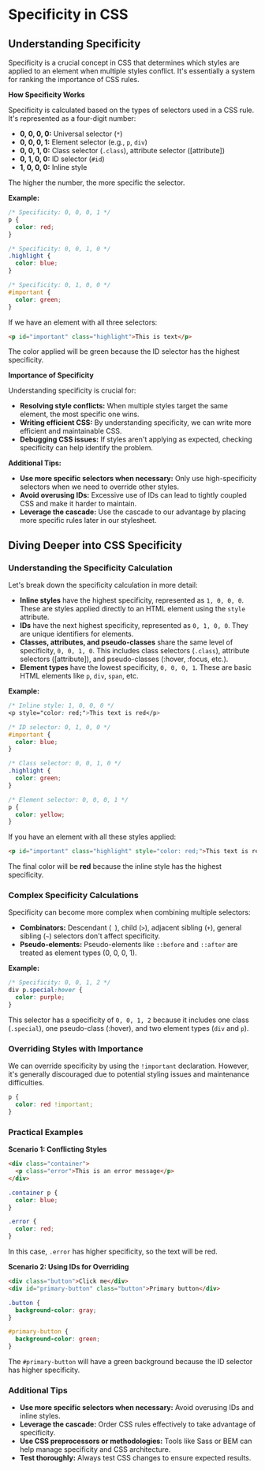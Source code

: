 # Specificity in CSS

## Understanding Specificity

Specificity is a crucial concept in CSS that determines which styles are applied to an element when multiple styles conflict. It's essentially a system for ranking the importance of CSS rules.

**How Specificity Works**

Specificity is calculated based on the types of selectors used in a CSS rule. It's represented as a four-digit number:

- **0, 0, 0, 0:** Universal selector (`*`)
- **0, 0, 0, 1:** Element selector (e.g., `p`, `div`)
- **0, 0, 1, 0:** Class selector (`.class`), attribute selector ([attribute])
- **0, 1, 0, 0:** ID selector (`#id`)
- **1, 0, 0, 0:** Inline style

The higher the number, the more specific the selector.

**Example:**

```css
/* Specificity: 0, 0, 0, 1 */
p {
  color: red;
}

/* Specificity: 0, 0, 1, 0 */
.highlight {
  color: blue;
}

/* Specificity: 0, 1, 0, 0 */
#important {
  color: green;
}
```

If we have an element with all three selectors:

```html
<p id="important" class="highlight">This is text</p>
```

The color applied will be green because the ID selector has the highest specificity.

**Importance of Specificity**

Understanding specificity is crucial for:

- **Resolving style conflicts:** When multiple styles target the same element, the most specific one wins.
- **Writing efficient CSS:** By understanding specificity, we can write more efficient and maintainable CSS.
- **Debugging CSS issues:** If styles aren't applying as expected, checking specificity can help identify the problem.

**Additional Tips:**

- **Use more specific selectors when necessary:** Only use high-specificity selectors when we need to override other styles.
- **Avoid overusing IDs:** Excessive use of IDs can lead to tightly coupled CSS and make it harder to maintain.
- **Leverage the cascade:** Use the cascade to our advantage by placing more specific rules later in our stylesheet.

## Diving Deeper into CSS Specificity

### Understanding the Specificity Calculation

Let's break down the specificity calculation in more detail:

- **Inline styles** have the highest specificity, represented as `1, 0, 0, 0`. These are styles applied directly to an HTML element using the `style` attribute.
- **IDs** have the next highest specificity, represented as `0, 1, 0, 0`. They are unique identifiers for elements.
- **Classes, attributes, and pseudo-classes** share the same level of specificity, `0, 0, 1, 0`. This includes class selectors (`.class`), attribute selectors ([attribute]), and pseudo-classes (:hover, :focus, etc.).
- **Element types** have the lowest specificity, `0, 0, 0, 1`. These are basic HTML elements like `p`, `div`, `span`, etc.

**Example:**

```css
/* Inline style: 1, 0, 0, 0 */
<p style="color: red;">This text is red</p>

/* ID selector: 0, 1, 0, 0 */
#important {
  color: blue;
}

/* Class selector: 0, 0, 1, 0 */
.highlight {
  color: green;
}

/* Element selector: 0, 0, 0, 1 */
p {
  color: yellow;
}
```

If you have an element with all these styles applied:

```html
<p id="important" class="highlight" style="color: red;">This text is red</p>
```

The final color will be **red** because the inline style has the highest specificity.

### Complex Specificity Calculations

Specificity can become more complex when combining multiple selectors:

- **Combinators:** Descendant (` `), child (`>`), adjacent sibling (`+`), general sibling (`~`) selectors don't affect specificity.
- **Pseudo-elements:** Pseudo-elements like `::before` and `::after` are treated as element types (0, 0, 0, 1).

**Example:**

```css
/* Specificity: 0, 0, 1, 2 */
div p.special:hover {
  color: purple;
}
```

This selector has a specificity of `0, 0, 1, 2` because it includes one class (`.special`), one pseudo-class (:hover), and two element types (`div` and `p`).

### Overriding Styles with Importance

We can override specificity by using the `!important` declaration. However, it's generally discouraged due to potential styling issues and maintenance difficulties.

```css
p {
  color: red !important;
}
```

### Practical Examples

**Scenario 1: Conflicting Styles**

```html
<div class="container">
  <p class="error">This is an error message</p>
</div>
```

```css
.container p {
  color: blue;
}

.error {
  color: red;
}
```

In this case, `.error` has higher specificity, so the text will be red.

**Scenario 2: Using IDs for Overriding**

```html
<div class="button">Click me</div>
<div id="primary-button" class="button">Primary button</div>
```

```css
.button {
  background-color: gray;
}

#primary-button {
  background-color: green;
}
```

The `#primary-button` will have a green background because the ID selector has higher specificity.

### Additional Tips

- **Use more specific selectors when necessary:** Avoid overusing IDs and inline styles.
- **Leverage the cascade:** Order CSS rules effectively to take advantage of specificity.
- **Use CSS preprocessors or methodologies:** Tools like Sass or BEM can help manage specificity and CSS architecture.
- **Test thoroughly:** Always test CSS changes to ensure expected results.

